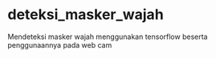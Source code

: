 # deteksi_masker_wajah
Mendeteksi masker wajah menggunakan tensorflow beserta penggunaannya pada web cam 
